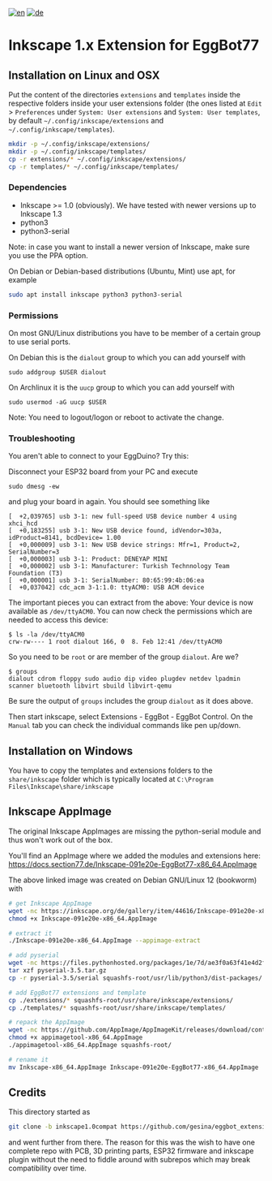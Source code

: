 [![en](https://img.shields.io/badge/lang-en-red.svg)](https://github.com/section77/eggbot77/blob/main/inkscape_1.x_extension/README.en.md)
[![de](https://img.shields.io/badge/lang-de-blue.svg)](https://github.com/section77/eggbot77/blob/main/inkscape_1.x_extension/README.md)

# Inkscape 1.x Extension for EggBot77

## Installation on Linux and OSX
Put the content of the directories `extensions` and `templates` inside the respective folders inside your user extensions folder (the ones listed at `Edit` > `Preferences` under `System: User extensions` and `System: User templates`, by default `~/.config/inkscape/extensions` and `~/.config/inkscape/templates`).

```bash
mkdir -p ~/.config/inkscape/extensions/
mkdir -p ~/.config/inkscape/templates/
cp -r extensions/* ~/.config/inkscape/extensions/
cp -r templates/* ~/.config/inkscape/templates/
```

### Dependencies

- Inkscape >= 1.0 (obviously). We have tested with newer versions up to Inkscape 1.3
- python3
- python3-serial

Note: in case you want to install a newer version of Inkscape, make sure you use the PPA option.

On Debian or Debian-based distributions (Ubuntu, Mint) use apt, for example
```bash
sudo apt install inkscape python3 python3-serial
```
### Permissions

On most GNU/Linux distributions you have to be member of a certain group to use serial ports.

On Debian this is the `dialout` group to which you can add yourself with
```
sudo addgroup $USER dialout
```

On Archlinux it is the `uucp` group to which you can add yourself with
```
sudo usermod -aG uucp $USER
```

Note: You need to logout/logon or reboot to activate the change.

### Troubleshooting

You aren't able to connect to your EggDuino? Try this:

Disconnect your ESP32 board from your PC and execute
```
sudo dmesg -ew
```
and plug your board in again. You should see something like
```
[  +2,039765] usb 3-1: new full-speed USB device number 4 using xhci_hcd
[  +0,183255] usb 3-1: New USB device found, idVendor=303a, idProduct=8141, bcdDevice= 1.00
[  +0,000009] usb 3-1: New USB device strings: Mfr=1, Product=2, SerialNumber=3
[  +0,000003] usb 3-1: Product: DENEYAP MINI
[  +0,000002] usb 3-1: Manufacturer: Turkish Technnology Team Foundation (T3)
[  +0,000001] usb 3-1: SerialNumber: 80:65:99:4b:06:ea
[  +0,037042] cdc_acm 3-1:1.0: ttyACM0: USB ACM device
```

The important pieces you can extract from the above: Your device is now available as `/dev/ttyACM0`. You can now check the permissions which are needed to access this device:

```
$ ls -la /dev/ttyACM0
crw-rw---- 1 root dialout 166, 0  8. Feb 12:41 /dev/ttyACM0
```

So you need to be `root` or are member of the group `dialout`. Are we?
```
$ groups
dialout cdrom floppy sudo audio dip video plugdev netdev lpadmin scanner bluetooth libvirt sbuild libvirt-qemu
```

Be sure the output of `groups` includes the group `dialout` as it does above.

Then start inkscape, select Extensions - EggBot - EggBot Control. On the `Manual` tab you can check the individual commands like pen up/down.

## Installation on Windows
You have to copy the templates and extensions folders to the `share/inkscape` folder which is typically located at `C:\Program Files\Inkscape\share/inkscape`

## Inkscape AppImage

The original Inkscape AppImages are missing the python-serial module and thus won't work out of the box.

You'll find an AppImage where we added the modules and extensions here: https://docs.section77.de/Inkscape-091e20e-EggBot77-x86_64.AppImage

The above linked image was created on Debian GNU/Linux 12 (bookworm) with

```bash
# get Inkscape AppImage
wget -nc https://inkscape.org/de/gallery/item/44616/Inkscape-091e20e-x86_64.AppImage
chmod +x Inkscape-091e20e-x86_64.AppImage

# extract it
./Inkscape-091e20e-x86_64.AppImage --appimage-extract

# add pyserial
wget -nc https://files.pythonhosted.org/packages/1e/7d/ae3f0a63f41e4d2f6cb66a5b57197850f919f59e558159a4dd3a818f5082/pyserial-3.5.tar.gz
tar xzf pyserial-3.5.tar.gz
cp -r pyserial-3.5/serial squashfs-root/usr/lib/python3/dist-packages/

# add EggBot77 extensions and template
cp ./extensions/* squashfs-root/usr/share/inkscape/extensions/
cp ./templates/* squashfs-root/usr/share/inkscape/templates/

# repack the AppImage
wget -nc https://github.com/AppImage/AppImageKit/releases/download/continuous/appimagetool-x86_64.AppImage
chmod +x appimagetool-x86_64.AppImage
./appimagetool-x86_64.AppImage squashfs-root/

# rename it
mv Inkscape-x86_64.AppImage Inkscape-091e20e-EggBot77-x86_64.AppImage
```

## Credits

This directory started as
```bash
git clone -b inkscape1.0compat https://github.com/gesina/eggbot_extension.git
```

and went further from there. The reason for this was the wish to have one complete repo with PCB, 3D printing parts, ESP32 firmware and inkscape plugin without the need to fiddle around with subrepos which may break compatibility over time.

